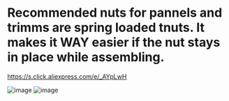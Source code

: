 # Recommended nuts for pannels and trimms are spring loaded tnuts. It makes it WAY easier if the nut stays in place while assembling.

https://s.click.aliexpress.com/e/_AYpLwH

![image](https://user-images.githubusercontent.com/37383368/149264322-dcfba66f-5d84-451f-9ee9-c637b88da542.png)
![image](https://user-images.githubusercontent.com/37383368/149264357-74865603-1026-427a-a569-4a39ef956b8e.png)
